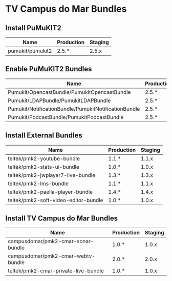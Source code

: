 TV Campus do Mar Bundles
========================

## Install PuMuKIT2

| Name                                                   | Production          | Staging
| -------------------------------------------------------| ------------------- | -----------
| pumukit/pumukit2                                       |               2.5.* |       2.5.x


## Enable PuMuKIT2 Bundles

| Name                                                   | Production          | Staging
| -------------------------------------------------------| ------------------- | -----------
| Pumukit/OpencastBundle/PumukitOpencastBundle           |               2.5.* |       2.5.x
| Pumukit/LDAPBundle/PumukitLDAPBundle                   |               2.5.* |       2.5.x
| Pumukit/NotificationBundle/PumukitNotificationBundle   |               2.5.* |       2.5.x
| Pumukit/PodcastBundle/PumukitPodcastBundle             |               2.5.* |       2.5.x


## Install External Bundles

| Name                                                   | Production          | Staging
| -------------------------------------------------------| ------------------- | -----------
| teltek/pmk2-youtube-bundle                             |               1.1.* |       1.1.x
| teltek/pmk2-stats-ui-bundle                            |               1.0.* |       1.0.x
| teltek/pmk2-jwplayer7-live-bundle                      |               1.3.* |       1.3.x
| teltek/pmk2-lms-bundle                                 |               1.1.* |       1.1.x
| teltek/pmk2-paella-player-bundle                       |               1.4.* |       1.4.x
| teltek/pmk2-soft-video-editor-bundle                   |               1.0.* |       1.0.x

## Install TV Campus do Mar Bundles

| Name                                                   | Production          | Staging
| -------------------------------------------------------| ------------------- | -----------
| campusdomar/pmk2-cmar-sonar-bundle                     |               1.0.* |       1.0.x
| campusdomar/pmk2-cmar-webtv-bundle                     |               2.0.* |       2.0.x
| teltek/pmk2-cmar-private-live-bundle                   |               1.0.* |       1.0.x
